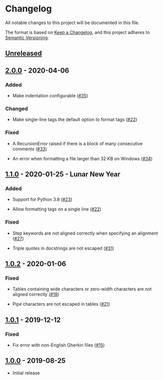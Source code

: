 # Changelog

All notable changes to this project will be documented in this file.

The format is based on [Keep a Changelog](https://keepachangelog.com/en/1.0.0/),
and this project adheres to [Semantic Versioning](https://semver.org/spec/v2.0.0.html).

## [Unreleased]

## [2.0.0] - 2020-04-06

### Added

- Make indentation configurable ([#35](https://github.com/ducminh-phan/reformat-gherkin/issues/35))

### Changed

- Make single-line tags the default option to format tags ([#22](https://github.com/ducminh-phan/reformat-gherkin/issues/22))

### Fixed

- A RecursionError raised if there is a block of many consecutive comments ([#33](https://github.com/ducminh-phan/reformat-gherkin/issues/33))

- An error when formatting a file larger than 32 KB on Windows ([#34](https://github.com/ducminh-phan/reformat-gherkin/issues/34))

## [1.1.0] - 2020-01-25 - Lunar New Year

### Added

- Support for Python 3.8 ([#23](https://github.com/ducminh-phan/reformat-gherkin/pull/23))

- Allow formatting tags on a single line ([#22](https://github.com/ducminh-phan/reformat-gherkin/issues/22))

### Fixed

- Step keywords are not aligned correctly when specifying an alignment ([#27](https://github.com/ducminh-phan/reformat-gherkin/issues/27))

- Triple quotes in docstrings are not escaped ([#31](https://github.com/ducminh-phan/reformat-gherkin/issues/31))

## [1.0.2] - 2020-01-06

### Fixed

- Tables containing wide characters or zero-width characters are not aligned correctly ([#18](https://github.com/ducminh-phan/reformat-gherkin/issues/18))

- Pipe characters are not escaped in tables ([#21](https://github.com/ducminh-phan/reformat-gherkin/issues/21))

## [1.0.1] - 2019-12-12

### Fixed

- Fix error with non-English Gherkin files ([#15](https://github.com/ducminh-phan/reformat-gherkin/issues/15))

## [1.0.0] - 2019-08-25

- Initial release

[unreleased]: https://github.com/ducminh-phan/reformat-gherkin/compare/v2.0.0...develop
[2.0.0]: https://github.com/ducminh-phan/reformat-gherkin/compare/v1.1.0...v2.0.0
[1.1.0]: https://github.com/ducminh-phan/reformat-gherkin/compare/v1.0.2...v1.1.0
[1.0.2]: https://github.com/ducminh-phan/reformat-gherkin/compare/v1.0.1...v1.0.2
[1.0.1]: https://github.com/ducminh-phan/reformat-gherkin/compare/v1.0.0...v1.0.1
[1.0.0]: https://github.com/ducminh-phan/reformat-gherkin/releases/tag/v1.0.0
